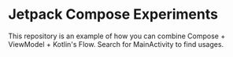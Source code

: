 Jetpack Compose Experiments
============================

This repository is an example of how you can combine Compose + ViewModel + Kotlin's Flow.
Search for MainActivity to find usages.
